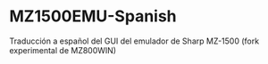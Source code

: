 # MZ1500EMU-Spanish
Traducción a español del GUI del emulador de Sharp MZ-1500 (fork experimental de MZ800WIN)

